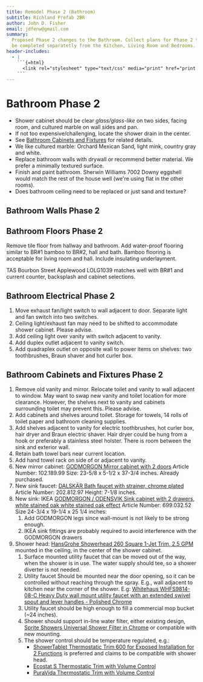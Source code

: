 ```yaml
---
title: Remodel Phase 2 (Bathroom)
subtitle: Richland Prefab 2BR
author: John D. Fisher
email: jdfenw@gmail.com
summary:
  Proposed Phase 2 changes to the Bathroom. Collect plans for Phase 2 to
  be completed separatetly from the Kitchen, Living Room and Bedrooms.
header-includes:
  - |
    ```{=html}
      <link rel="stylesheet" type="text/css" media="print" href="print.css" />
    ```
---
```


# Bathroom Phase 2

- Shower cabinet should be clear _glass/glass-like_ on two sides, facing room,
  and cultured marble on wall sides and pan.
- If not too expensive/challenging, locate the shower drain in the center.
- See [Bathroom Cabinets and Fixtures](#bathroom-cabinets-and-fixtures-phase-2) for
  related details.
- We like cultured marble: Orchard Mexican Sand, light mink, country gray and
  white.
- Replace bathroom walls with drywall or recommend better material. We prefer a
  minimally textured surface.
- Finish and paint bathroom. Sherwin Williams 7002 Downy eggshell would
  match the rest of the house well (we're using flat in the other rooms).
- Does bathroom ceiling need to be replaced or just sand and texture?

## Bathroom Walls Phase 2

## Bathroom Floors Phase 2

Remove tile floor from hallway and bathroom. Add water-proof flooring similar
to BR#1 bamboo to BR#2, hall and bath. Bamboo flooring is acceptable for
living room and hall. Include insulating underlayment.

TAS Bourbon Street Applewood LOLG1039 matches well with BR#1 and current
counter, backsplash and cabinet selections.

## Bathroom Electrical Phase 2

1. Move exhaust fan/light switch to wall adjacent to door. Separate light and
   fan switch into two switches.
2. Ceiling light/exhaust fan may need to be shifted to accommodate shower
   cabinet. Please advise.
3. Add ceiling light over vanity with switch adjacent to vanity.
4. Add duplex outlet adjacent to vanity switch.
5. Add quadraplex outlet on opposite wall to power items on shelves: two
   toothbrushes, Braun shaver and hot curler box.

## Bathroom Cabinets and Fixtures Phase 2

1. Remove old vanity and mirror. Relocate toilet and vanity to wall adjacent to
   window. May want to swap new vanity and toilet location for more clearance.
   However, the shelves next to vanity and cabinets surrounding toilet may
   prevent this. Please advise.
2. Add cabinets and shelves around toilet. Storage for towels, 14 rolls of
   toilet paper and bathroom cleaning supplies.
3. Add shelves adjacent to vanity for electric toothbrushes, hot curler box,
   hair dryer and Braun electric shaver. Hair dryer could be hung from a hook
   or preferably a stainless steel holster. There is room between the sink and
   exterior wall.
4. Retain bath towel bars near current location.
5. Add hand towel rack on side of or adjacent to vanity.
   <!-- markdownlint-disable MD013 -->
6. New mirror cabinet: [GODMORGON Mirror cabinet with 2 doors](https://www.ikea.com/us/en/catalog/products/10218999/ "GODMORGON")
   Article Number: 102.189.99 Size: 23-5/8 x 5-1/2 x 37-3/4 inches. Already purchased.
7. New sink faucet: [DALSKÄR Bath faucet with strainer, chrome plated](https://www.ikea.com/us/en/catalog/products/20281297/ "DALSKÄR")
   Article Number: 202.812.97 Height: 7-1/8 inches.
8. New sink: IKEA
   [GODMORGON / ODENSVIK Sink cabinet with 2 drawers, white stained oak white stained oak effect](https://www.ikea.com/us/en/catalog/products/S29247322/#/S69903252 "GODMORGON / ODENSVIK")
   <!-- markdownlint-enable MD013 -->
   Article Number: 699.032.52 Size 24-3/4 x 19-1/4 x 25 1/4 inches:
   1. Add GODMORGON legs since wall-mount is not likely to be strong enough.
   2. IKEA sink fittings are probably required to avoid interference with the
      GODMORGON drawers
9. Shower head:
   <!-- markdownlint-disable MD013 -->
   [HansGrohe Showerhead 260 Square 1-Jet Trim, 2.5 GPM](https://www.hansgrohe-usa.com/articledetail-raindance-showerhead-260-square-1-jet-trim-2-5-gpm-26481001 "HansGrohe Showerhead")
   mounted in the ceiling, in the center of the shower cabinet.
   1. Surface mounted utility faucet that can be moved out of the way,
      when the shower is in use. The water supply should tee, so a shower
      diverter is not needed.
   2. Utility faucet Should be mounted near the door opening, so it can be
      controlled without reaching through the spray. E.g., wall adjacent to
      kitchen near the corner of the shower. E.g:
      [Whitehaus WHFS9814-08-C Heavy Duty wall mount utility faucet with an extended swivel spout and lever handles - Polished Chrome](https://www.amazon.com/Whitehaus-WHFS9814-08-C-utility-extended-handles/dp/B00HVJ1AC0/ref=sr_1_8?s=kitchen-bath&ie=UTF8&qid=1535126534&sr=1-8&keywords=wall+mounted+laundry+faucet&refinements=p_n_style_browse-bin%3A542706011)
   3. Utility faucet should be high enough to fill a commercial mop bucket
      (~24 inches).
   4. Shower should support in-line water filter, either existing design,
      [Sprite Showers Universal Shower Filter in Chrome](https://www.homedepot.com/p/Sprite-Showers-Universal-Shower-Filter-in-Chrome-SL2-CM-R/202386562 "Model # SL2-CM-R Internet #202386562 Store SKU #149467")
      or compatible with new mounting.
   5. The shower control should be temperature regulated, e.g.:
      - [ShowerTablet Thermostatic Trim 600 for Exposed Installation for 2 Functions](https://www.hansgrohe-usa.com/articledetail-showertablet-thermostatic-trim-600-for-exposed-installation-for-2-functions-13108001) is preferred and claims to be compatible with shower head.
      - [Ecostat S Thermostatic Trim with Volume Control](https://www.hansgrohe-usa.com/articledetail-ecostat-thermostatic-trim-s-with-volume-control-and-diverter-04231000)
      - [PuraVida Thermostatic Trim with Volume Control](https://www.hansgrohe-usa.com/articledetail-puravida-thermostatic-trim-with-volume-control-and-diverter-15771001)
        <!-- markdownlint-enable MD013 -->
